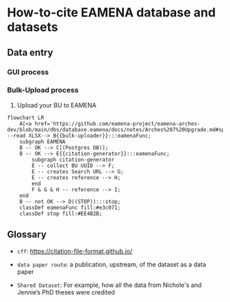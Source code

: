 # How-to-cite EAMENA database and datasets

## Data entry

### GUI process

### Bulk-Upload process

1. Upload your BU to EAMENA

```mermaid
flowchart LR
	A[<a href='https://github.com/eamena-project/eamena-arches-dev/blob/main/dbs/database.eamena/docs/notes/Arches%207%20Upgrade.md#splitchunk'>BU</a>] --read XLSX--> B{{bulk-uploader}}:::eamenaFunc;
	subgraph EAMENA
	B -- OK --> C[(Postgres DB)];
	B -- OK --> E{{citation-generator}}:::eamenaFunc;
		subgraph citation-generator
		E -- collect BU UUID --> F;
		E -- creates Search URL --> G;
		E -- creates reference --> H;
		end
		F & G & H -- reference --> I;
	end
	B -- not OK --> D((STOP)):::stop;
	classDef eamenaFunc fill:#e3c071;
	classDef stop fill:#EE4B2B;
```


## Glossary

- `cff`: https://citation-file-format.github.io/

- `data paper route`: a publication, upstream, of the dataset as a data paper

- `Shared Dataset`: For example, how all the data from Nichole's and Jennie’s PhD theses were credited